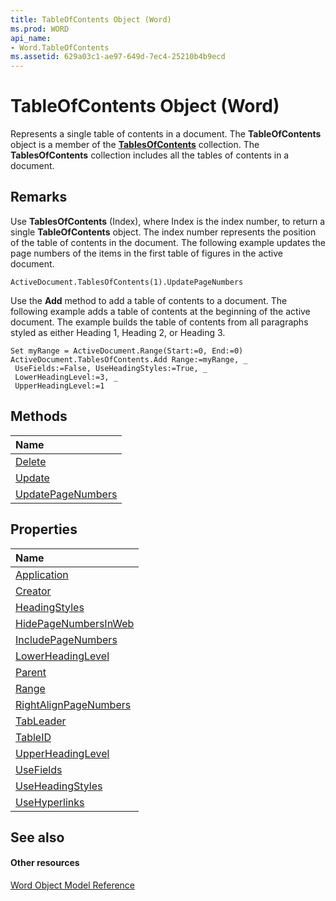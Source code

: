 ```yaml
---
title: TableOfContents Object (Word)
ms.prod: WORD
api_name:
- Word.TableOfContents
ms.assetid: 629a03c1-ae97-649d-7ec4-25210b4b9ecd
---
```



# TableOfContents Object (Word)

Represents a single table of contents in a document. The  **TableOfContents** object is a member of the **[TablesOfContents](tablesofcontents-object-word.md)** collection. The **TablesOfContents** collection includes all the tables of contents in a document.


## Remarks

Use  **TablesOfContents** (Index), where Index is the index number, to return a single **TableOfContents** object. The index number represents the position of the table of contents in the document. The following example updates the page numbers of the items in the first table of figures in the active document.


```
ActiveDocument.TablesOfContents(1).UpdatePageNumbers
```

Use the  **Add** method to add a table of contents to a document. The following example adds a table of contents at the beginning of the active document. The example builds the table of contents from all paragraphs styled as either Heading 1, Heading 2, or Heading 3.




```
Set myRange = ActiveDocument.Range(Start:=0, End:=0) 
ActiveDocument.TablesOfContents.Add Range:=myRange, _ 
 UseFields:=False, UseHeadingStyles:=True, _ 
 LowerHeadingLevel:=3, _ 
 UpperHeadingLevel:=1
```


## Methods



|**Name**|
|:-----|
|[Delete](tableofcontents-delete-method-word.md)|
|[Update](tableofcontents-update-method-word.md)|
|[UpdatePageNumbers](tableofcontents-updatepagenumbers-method-word.md)|

## Properties



|**Name**|
|:-----|
|[Application](tableofcontents-application-property-word.md)|
|[Creator](tableofcontents-creator-property-word.md)|
|[HeadingStyles](tableofcontents-headingstyles-property-word.md)|
|[HidePageNumbersInWeb](tableofcontents-hidepagenumbersinweb-property-word.md)|
|[IncludePageNumbers](tableofcontents-includepagenumbers-property-word.md)|
|[LowerHeadingLevel](tableofcontents-lowerheadinglevel-property-word.md)|
|[Parent](tableofcontents-parent-property-word.md)|
|[Range](tableofcontents-range-property-word.md)|
|[RightAlignPageNumbers](tableofcontents-rightalignpagenumbers-property-word.md)|
|[TabLeader](tableofcontents-tableader-property-word.md)|
|[TableID](tableofcontents-tableid-property-word.md)|
|[UpperHeadingLevel](tableofcontents-upperheadinglevel-property-word.md)|
|[UseFields](tableofcontents-usefields-property-word.md)|
|[UseHeadingStyles](tableofcontents-useheadingstyles-property-word.md)|
|[UseHyperlinks](tableofcontents-usehyperlinks-property-word.md)|

## See also


#### Other resources


[Word Object Model Reference](http://msdn.microsoft.com/library/object-model-word-vba-reference%28Office.15%29.aspx)
